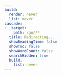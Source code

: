 ```yaml
---
build:
  render: never
  list: never
cascade:
- _target:
    path: /go/**
  title: Redirecting...
  showReadingTime: false
  showToc: false
  showWordCount: false
  searchHidden: true
  build:
    list: never
---
```

